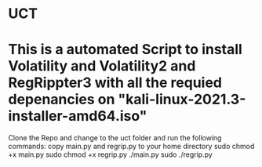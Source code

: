 # UCT
# This is a automated Script to install Volatility and Volatility2 and RegRippter3 with all the requied depenancies on "kali-linux-2021.3-installer-amd64.iso"

Clone the Repo and change to the uct folder and run the following commands:
copy main.py and regrip.py to your home directory
sudo chmod +x main.py
sudo chmod +x regrip.py
./main.py
sudo ./regrip.py
